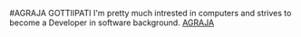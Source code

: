 #AGRAJA GOTTIIPATI
I'm pretty much intrested in computers and strives to become a Developer in software background.
[AGRAJA](https://github.com/Argon07/my2-Gottipati/blob/main/WhatsApp%20Image%202023-09-05%20at%205.49.10%20PM.jpeg)

